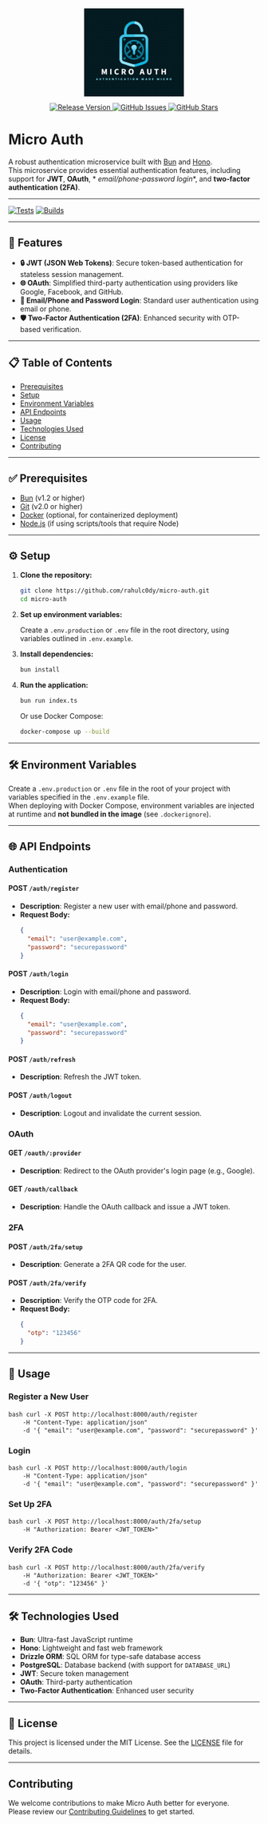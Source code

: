 <div align="center">
  <img src="media/logo.png" alt="Authentication Microservice Logo" style="padding:10px" width="200">
  <br>
  <a href="https://github.com/rahulc0dy/micro-auth/releases">
    <img src="https://img.shields.io/badge/1.0.0-teal?label=version" alt="Release Version">
  </a>
  <a href="https://github.com/rahulc0dy/micro-auth/issues">
    <img src="https://img.shields.io/github/issues/rahulc0dy/micro-auth" alt="GitHub Issues">
  </a>
  <a href="https://github.com/rahulc0dy/micro-auth">
    <img src="https://img.shields.io/github/stars/rahulc0dy/micro-auth" alt="GitHub Stars">
  </a>
</div>

# Micro Auth

A robust authentication microservice built with [Bun](https://bun.sh/) and [Hono](https://hono.dev/).  
This microservice provides essential authentication features, including support for **JWT**, **OAuth**, *
*email/phone-password login**, and **two-factor authentication (2FA)**.

---

[![Tests](https://github.com/rahulc0dy/micro-auth/actions/workflows/run-tests.yml/badge.svg)](https://github.com/rahulc0dy/micro-auth/actions/workflows/run-tests.yml)
[![Builds](https://github.com/rahulc0dy/micro-auth/actions/workflows/builds.yml/badge.svg)](https://github.com/rahulc0dy/micro-auth/actions/workflows/builds.yml)

---

## 🚀 Features

- **🔒 JWT (JSON Web Tokens)**: Secure token-based authentication for stateless session management.
- **🌐 OAuth**: Simplified third-party authentication using providers like Google, Facebook, and GitHub.
- **📧 Email/Phone and Password Login**: Standard user authentication using email or phone.
- **🛡️ Two-Factor Authentication (2FA)**: Enhanced security with OTP-based verification.

---

## 📋 Table of Contents

- [Prerequisites](#-prerequisites)
- [Setup](#-setup)
- [Environment Variables](#-environment-variables)
- [API Endpoints](#-api-endpoints)
- [Usage](#-usage)
- [Technologies Used](#-technologies-used)
- [License](#-license)
- [Contributing](#contributing)

---

## ✅ Prerequisites

- [Bun](https://bun.sh/) (v1.2 or higher)
- [Git](https://git-scm.com/) (v2.0 or higher)
- [Docker](https://www.docker.com/) (optional, for containerized deployment)
- [Node.js](https://nodejs.org/) (if using scripts/tools that require Node)

---

## ⚙️ Setup

1. **Clone the repository:**
   ```bash
   git clone https://github.com/rahulc0dy/micro-auth.git
   cd micro-auth
   ```

2. **Set up environment variables:**

   Create a `.env.production` or `.env` file in the root directory, using variables outlined in `.env.example`.

3. **Install dependencies:**
   ```bash
   bun install
   ```

4. **Run the application:**
   ```bash
   bun run index.ts
   ```
   Or use Docker Compose:
   ```bash
   docker-compose up --build
   ```

---

## 🛠️ Environment Variables

Create a `.env.production` or `.env` file in the root of your project with variables specified in the `.env.example`
file.  
When deploying with Docker Compose, environment variables are injected at runtime and **not bundled in the image** (see
`.dockerignore`).

---

## 🌐 API Endpoints

### Authentication

#### **POST** `/auth/register`

- **Description**: Register a new user with email/phone and password.
- **Request Body:**
  ```json
  {
    "email": "user@example.com",
    "password": "securepassword"
  }
  ```

#### **POST** `/auth/login`

- **Description**: Login with email/phone and password.
- **Request Body:**
  ```json
  {
    "email": "user@example.com",
    "password": "securepassword"
  }
  ```

#### **POST** `/auth/refresh`

- **Description**: Refresh the JWT token.

#### **POST** `/auth/logout`

- **Description**: Logout and invalidate the current session.

### OAuth

#### **GET** `/oauth/:provider`

- **Description**: Redirect to the OAuth provider's login page (e.g., Google).

#### **GET** `/oauth/callback`

- **Description**: Handle the OAuth callback and issue a JWT token.

### 2FA

#### **POST** `/auth/2fa/setup`

- **Description**: Generate a 2FA QR code for the user.

#### **POST** `/auth/2fa/verify`

- **Description**: Verify the OTP code for 2FA.
- **Request Body:**
  ```json
  {
    "otp": "123456"
  }
  ```

---

## 📌 Usage

### Register a New User

```
bash curl -X POST http://localhost:8000/auth/register
    -H "Content-Type: application/json"
    -d '{ "email": "user@example.com", "password": "securepassword" }'
``` 

### Login

```
bash curl -X POST http://localhost:8000/auth/login
    -H "Content-Type: application/json"
    -d '{ "email": "user@example.com", "password": "securepassword" }'
``` 

### Set Up 2FA

```
bash curl -X POST http://localhost:8000/auth/2fa/setup
    -H "Authorization: Bearer <JWT_TOKEN>"
``` 

### Verify 2FA Code

```
bash curl -X POST http://localhost:8000/auth/2fa/verify
    -H "Authorization: Bearer <JWT_TOKEN>"
    -d '{ "otp": "123456" }'
``` 

---

## 🛠️ Technologies Used

- **Bun**: Ultra-fast JavaScript runtime
- **Hono**: Lightweight and fast web framework
- **Drizzle ORM**: SQL ORM for type-safe database access
- **PostgreSQL**: Database backend (with support for `DATABASE_URL`)
- **JWT**: Secure token management
- **OAuth**: Third-party authentication
- **Two-Factor Authentication**: Enhanced user security

---

## 📜 License

This project is licensed under the MIT License. See the [LICENSE](LICENSE) file for details.

---

## Contributing

We welcome contributions to make Micro Auth better for everyone.  
Please review our [Contributing Guidelines](https://github.com/rahulc0dy/micro-auth/blob/master/docs/CONTRIBUTING.md) to
get started.
